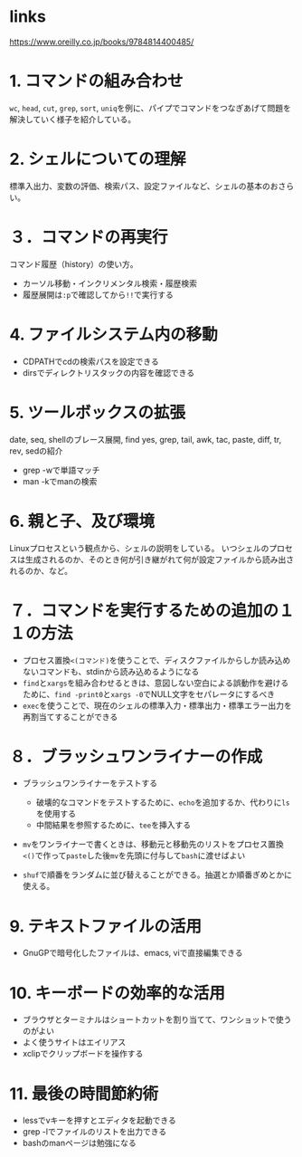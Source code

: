 # links

https://www.oreilly.co.jp/books/9784814400485/

# 1. コマンドの組み合わせ

`wc`, `head`, `cut`, `grep`, `sort`, `uniq`を例に、パイプでコマンドをつなぎあげて問題を解決していく様子を紹介している。

# 2. シェルについての理解

標準入出力、変数の評価、検索パス、設定ファイルなど、シェルの基本のおさらい。

# ３．コマンドの再実行

コマンド履歴（history）の使い方。

- カーソル移動・インクリメンタル検索・履歴検索
- 履歴展開は`:p`で確認してから`!!`で実行する

# 4. ファイルシステム内の移動

- CDPATHでcdの検索パスを設定できる
- dirsでディレクトリスタックの内容を確認できる

# 5. ツールボックスの拡張

date, seq, shellのブレース展開, find yes, grep, tail, awk, tac, paste, diff, tr, rev, sedの紹介

- grep -wで単語マッチ
- man -kでmanの検索

# 6. 親と子、及び環境

Linuxプロセスという観点から、シェルの説明をしている。
いつシェルのプロセスは生成されるのか、そのとき何が引き継がれて何が設定ファイルから読み出されるのか、など。

# ７．コマンドを実行するための追加の１１の方法

- プロセス置換`<(コマンド)`を使うことで、ディスクファイルからしか読み込めないコマンドも、stdinから読み込めるようになる
- `find`と`xargs`を組み合わせるときは、意図しない空白による誤動作を避けるために、`find -print0`と`xargs -0`でNULL文字をセパレータにするべき
- `exec`を使うことで、現在のシェルの標準入力・標準出力・標準エラー出力を再割当てすることができる

# ８．ブラッシュワンライナーの作成

- ブラッシュワンライナーをテストする
  - 破壊的なコマンドをテストするために、`echo`を追加するか、代わりに`ls`を使用する
  - 中間結果を参照するために、`tee`を挿入する

- `mv`をワンライナーで書くときは、移動元と移動先のリストをプロセス置換`<()`で作って`paste`した後`mv`を先頭に付与して`bash`に渡せばよい
- `shuf`で順番をランダムに並び替えることができる。抽選とか順番ぎめとかに使える。

# 9. テキストファイルの活用

- GnuGPで暗号化したファイルは、emacs, viで直接編集できる

# 10. キーボードの効率的な活用

- ブラウザとターミナルはショートカットを割り当てて、ワンショットで使うのがよい
- よく使うサイトはエイリアス
- xclipでクリップボードを操作する

# 11. 最後の時間節約術

- lessでvキーを押すとエディタを起動できる
- grep -lでファイルのリストを出力できる
- bashのmanページは勉強になる
